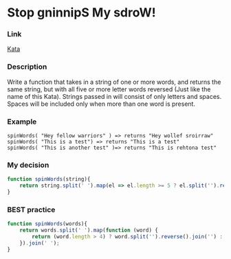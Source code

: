 # Stop gninnipS My sdroW!

### Link

[Kata](https://www.codewars.com/kata/5264d2b162488dc400000001/train/javascript)

### Description

Write a function that takes in a string of one or more words, and returns the same string, but with all five or more letter words reversed (Just like the name of this Kata). Strings passed in will consist of only letters and spaces. Spaces will be included only when more than one word is present.

### Example

``` 
spinWords( "Hey fellow warriors" ) => returns "Hey wollef sroirraw"
spinWords( "This is a test") => returns "This is a test"
spinWords( "This is another test" )=> returns "This is rehtona test"
```

### My decision

```javascript
function spinWords(string){
    return string.split(' ').map(el => el.length >= 5 ? el.split('').reverse().join('') : el).join(' ')
}

```

### BEST practice

```javascript
function spinWords(words){
    return words.split(' ').map(function (word) {
        return (word.length > 4) ? word.split('').reverse().join('') : word;
    }).join(' ');
}
```
